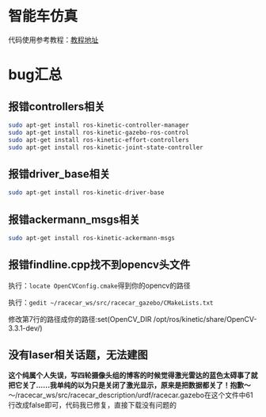 # 智能车仿真
代码使用参考教程：[教程地址](https://www.guyuehome.com/category/column/%E6%99%BA%E8%83%BD%E8%BD%A6%E7%AB%9E%E8%B5%9B)
# bug汇总

## 报错controllers相关
```bash
sudo apt-get install ros-kinetic-controller-manager
sudo apt-get install ros-kinetic-gazebo-ros-control
sudo apt-get install ros-kinetic-effort-controllers
sudo apt-get install ros-kinetic-joint-state-controller
```

## 报错driver_base相关
```bash
sudo apt-get install ros-kinetic-driver-base
```

## 报错ackermann_msgs相关

```bash
sudo apt-get install ros-kinetic-ackermann-msgs
```

## 报错findline.cpp找不到opencv头文件
执行：`locate OpenCVConfig.cmake`得到你的opencv的路径

执行：`gedit ~/racecar_ws/src/racecar_gazebo/CMakeLists.txt`

修改第7行的路径成你的路径:set(OpenCV_DIR /opt/ros/kinetic/share/OpenCV-3.3.1-dev/)

## 没有laser相关话题，无法建图
**这个纯属个人失误，写四轮摄像头组的博客的时候觉得激光雷达的蓝色太碍事了就把它关了......我单纯的以为只是关闭了激光显示，原来是把数据都关了！抱歉～**
～/racecar_ws/src/racecar_description/urdf/racecar.gazebo在这个文件中61行改成false即可，代码我已修复，直接下载没有问题的

